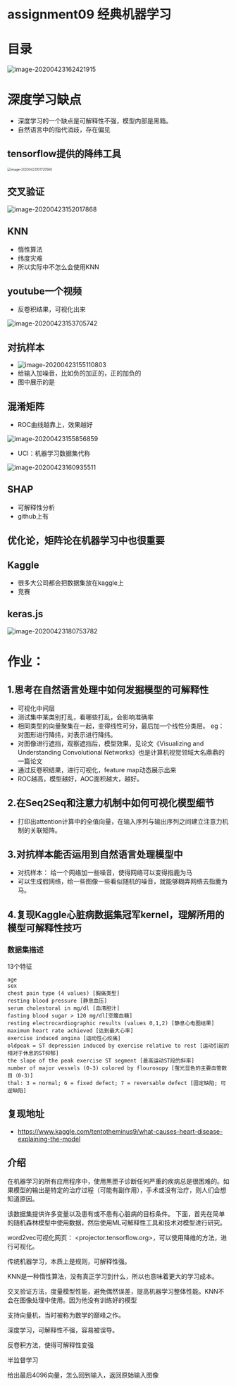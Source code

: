 # assignment09 经典机器学习

# **目录**

![image-20200423162421915](../yaolinxia.github.io/img/image-20200423162421915.png)

# 深度学习缺点

- 深度学习的一个缺点是可解释性不强，模型内部是黑箱。
- 自然语言中的指代消歧，存在偏见

## tensorflow提供的降纬工具

<img src="../yaolinxia.github.io/img/image-20200423101720560.png" alt="image-20200423101720560" style="zoom:50%;" />

## 交叉验证

![image-20200423152017868](../yaolinxia.github.io/img/image-20200423152017868.png)

## KNN

- 惰性算法
- 纬度灾难
- 所以实际中不怎么会使用KNN



## youtube一个视频

- 反卷积结果，可视化出来

![image-20200423153705742](../yaolinxia.github.io/img/image-20200423153705742.png)

## 对抗样本

- ![image-20200423155110803](../yaolinxia.github.io/img/image-20200423155110803.png)
- 给输入加噪音，比如负的加正的，正的加负的
- 图中展示的是



## 混淆矩阵

- ROC曲线越靠上，效果越好

![image-20200423155856859](../yaolinxia.github.io/img/image-20200423155856859.png)

- UCI：机器学习数据集代称

![image-20200423160935511](../yaolinxia.github.io/img/image-20200423160935511.png)



## SHAP

- 可解释性分析
- github上有

## 优化论，矩阵论在机器学习中也很重要





## Kaggle

- 很多大公司都会把数据集放在kaggle上 
- 竞赛

## keras.js

![image-20200423180753782](../yaolinxia.github.io/img/image-20200423180753782.png)

# 作业：

## 1.思考在自然语言处理中如何发掘模型的可解释性

- 可视化中间层
- 测试集中某类别打乱，看哪些打乱，会影响准确率
- 相同类型的向量聚集在一起，变得线性可分，最后加一个线性分类层。 eg：对图形进行降纬，对表示进行降纬。
- 对图像进行遮挡，观察遮挡后，模型效果，见论文《Visualizing and Understanding Convolutional Networks》也是计算机视觉领域大名鼎鼎的一篇论文
- 通过反卷积结果，进行可视化，feature map动态展示出来
- ROC越高，模型越好，AOC面积越大，越好。

## 2.在Seq2Seq和注意力机制中如何可视化模型细节

- 打印出attention计算中的全值向量，在输入序列与输出序列之间建立注意力机制的关联矩阵。

## 3.对抗样本能否运用到自然语言处理模型中

- 对抗样本： 给一个网络加一些噪音，使得网络可以变得指鹿为马
- 可以生成假网络，给一些图像一些看似随机的噪音，就能够糊弄网络去指鹿为马。

## 4.复现Kaggle心脏病数据集冠军kernel，理解所用的模型可解释性技巧

### 数据集描述

13个特征

~~~
age
sex
chest pain type (4 values) [胸痛类型]
resting blood pressure [静息血压]
serum cholestoral in mg/dl [血清胆汁]
fasting blood sugar > 120 mg/dl[空腹血糖]
resting electrocardiographic results (values 0,1,2) [静息心电图结果]
maximum heart rate achieved [达到最大心率]
exercise induced angina [运动性心绞痛]
oldpeak = ST depression induced by exercise relative to rest [运动引起的相对于休息的ST抑郁]
the slope of the peak exercise ST segment [最高运动ST段的斜率]
number of major vessels (0-3) colored by flourosopy [萤光显色的主要血管数目（0-3）]
thal: 3 = normal; 6 = fixed defect; 7 = reversable defect [固定缺陷; 可逆缺陷]
~~~

## 复现地址

- <https://www.kaggle.com/tentotheminus9/what-causes-heart-disease-explaining-the-model>

## 介绍

在机器学习的所有应用程序中，使用黑匣子诊断任何严重的疾病总是很困难的。如果模型的输出是特定的治疗过程（可能有副作用），手术或没有治疗，则人们会想知道原因。

该数据集提供许多变量以及患有或不患有心脏病的目标条件。 下面，首先在简单的随机森林模型中使用数据，然后使用ML可解释性工具和技术对模型进行研究。







word2vec可视化网页： <projector.tensorflow.org>，可以使用降维的方法，进行可视化。

传统机器学习，本质上是规则，可解释性强。

KNN是一种惰性算法，没有真正学习到什么，所以也意味着更大的学习成本。



交叉验证方法，度量模型性能，避免偶然误差，提高机器学习整体性能。KNN不会在图像处理中使用。因为他没有训练好的模型 

支持向量机，当时被称为数学的巅峰之作。

深度学习，可解释性不强，容易被误导。

反卷积方法，使得可解释性变强

半监督学习

给出最后4096向量，怎么回到输入，返回原始输入图像


